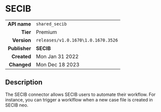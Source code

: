 # SECIB
| | |
|-:|-|
|**API name**|`shared_secib`|
|**Tier**|Premium|
|**Version**|`releases/v1.0.1670\1.0.1670.3526`|
|**Publisher**|**SECIB**|
|**Created**|Mon Jan 31 2022|
|**Changed**|Mon Dec 18 2023|

## Description
The SECIB connector allows SECIB users to automate their workflow. For instance, you can trigger a worklflow when a new case file is created in SECIB neo.
